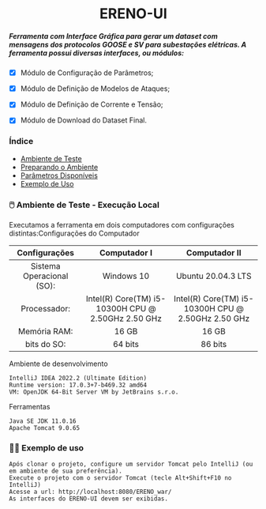<h1 align="center"> ERENO-UI </h1>
<h5 align="left"> Ferramenta com Interface Gráfica para gerar um dataset com mensagens dos protocolos GOOSE e SV para subestações elétricas.
A ferramenta possui diversas interfaces, ou módulos: </h5>

- [x] Módulo de Configuração de Parâmetros;
- [x] Módulo de Definição de Modelos de Ataques;
- [x] Módulo de Definição de Corrente e Tensão;
- [x] Módulo de Download do Dataset Final.


### Índice

* [Ambiente de Teste](#ambiente-de-teste)
* [Preparando o Ambiente](#preparando-o-ambiente)
* [Parâmetros Disponíveis](#parametros-disponiveis)
* [Exemplo de Uso](#exemplo-de-uso)

<div id="ambiente-de-teste"/>


### 🖱️ Ambiente de Teste - Execução Local

Executamos a ferramenta em dois computadores com configurações distintas:Configurações do Computador

|  Configurações   |  Computador I       |    Computador II |
| :---:        |     :---:      |    :---:      |
| Sistema Operacional (SO):   | Windows 10 | Ubuntu 20.04.3 LTS |
| Processador:  | Intel(R) Core(TM) i5-10300H CPU @ 2.50GHz 2.50 GHz  | Intel(R) Core(TM) i5-10300H CPU @ 2.50GHz 2.50 GHz |
| Memória RAM:   | 16 GB | 16 GB |
| bits do SO:  | 64 bits    | 86 bits |


Ambiente de desenvolvimento
```
IntelliJ IDEA 2022.2 (Ultimate Edition)
Runtime version: 17.0.3+7-b469.32 amd64
VM: OpenJDK 64-Bit Server VM by JetBrains s.r.o.
```

Ferramentas
```
Java SE JDK 11.0.16
Apache Tomcat 9.0.65
```


<div id="preparando-o-ambiente"/>

<!-- ### ⚙️Preparando o ambiente
Instalação do Git
```
sudo apt-get install git -y
```
Clone o Repositório
```
git clone https://github.com/sequincozes/ereno.git
```
Entre na pasta principal do projeto clonado e dê permissões para os arquivos.
```
cd ereno
``` -->

<!-- <div id="parametros-disponiveis"/>

### 📌 Parâmetros disponíveis:

```
max_time;
min_time;
etc..
``` 
-->

<div id="exemplo-de-uso"/>

### 👨‍💻 Exemplo de uso
```
Após clonar o projeto, configure um servidor Tomcat pelo IntelliJ (ou em ambiente de sua preferência). 
Execute o projeto com o servidor Tomcat (tecle Alt+Shift+F10 no IntelliJ)
Acesse a url: http://localhost:8080/ERENO_war/
As interfaces do ERENO-UI devem ser exibidas.
```
